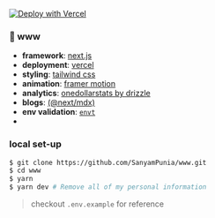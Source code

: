 [![Deploy with Vercel](https://vercel.com/button)](https://vercel.com/new/clone?repository-url=https%3A%2F%2Fgithub.com%2FSanyamPunia%2Fwww)

### 👋 www

- **framework**: [next.js](https://nextjs.org/)
- **deployment**: [vercel](https://vercel.com)
- **styling**: [tailwind css](https://tailwindcss.com)
- **animation**: [framer motion](https://motion.dev/)
- **analytics**: [onedollarstats by drizzle](https://onedollarstats.com/)
- **blogs**: [(@next/mdx)](https://www.npmjs.com/package/@next/mdx)
- **env validation**: [`envt`](npmjs.com/package/envt)
-

### local set-up

```bash
$ git clone https://github.com/SanyamPunia/www.git
$ cd www
$ yarn
$ yarn dev # Remove all of my personal information
```

> checkout `.env.example` for reference
